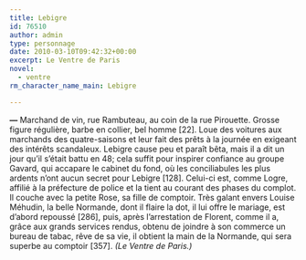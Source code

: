 ```yaml
---
title: Lebigre
id: 76510
author: admin
type: personnage
date: 2010-03-10T09:42:32+00:00
excerpt: Le Ventre de Paris
novel:
  - ventre
rm_character_name_main: Lebigre

---
```

**—** Marchand de vin, rue Rambuteau, au coin de la rue Pirouette. Grosse figure régulière, barbe en collier, bel homme [22]. Loue des voitures aux marchands des quatre-saisons et leur fait des prêts à la journée en exigeant des intérêts scandaleux. Lebigre cause peu et paraît bêta, mais il a dit un jour qu&rsquo;il s&rsquo;était battu en 48; cela suffit pour inspirer confiance au groupe Gavard, qui accapare le cabinet du fond, où les conciliabules les plus ardents n&rsquo;ont aucun secret pour Lebigre [128]. Celui-ci est, comme Logre, affilié à la préfecture de police et la tient au courant des phases du complot. Il couche avec la petite Rose, sa fille de comptoir. Très galant envers Louise Méhudin, la belle Normande, dont il flaire la dot, il lui offre le mariage, est d&rsquo;abord repoussé [286], puis, après l&rsquo;arrestation de Florent, comme il a, grâce aux grands services rendus, obtenu de joindre à son commerce un bureau de tabac, rêve de sa vie, il obtient la main de la Normande, qui sera superbe au comptoir [357]. _(Le Ventre de Paris.)_